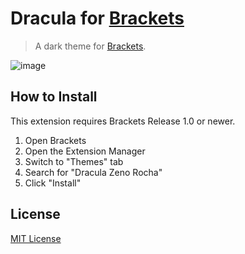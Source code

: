 # Dracula for [Brackets](http://brackets.io)

> A dark theme for [Brackets](http://brackets.io).

![image](https://cloud.githubusercontent.com/assets/205932/23592098/9bfb2a6a-01da-11e7-9c15-92709d6de5ce.png)

## How to Install

This extension requires Brackets Release 1.0 or newer.

1. Open Brackets
2. Open the Extension Manager
3. Switch to "Themes" tab
4. Search for "Dracula Zeno Rocha"
5. Click "Install"

## License

[MIT License](./LICENSE)

